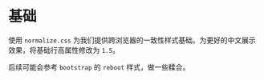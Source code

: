 # 基础

使用 `normalize.css` 为我们提供跨浏览器的一致性样式基础。为更好的中文展示效果，将基础行高属性修改为 `1.5`。

后续可能会参考 `bootstrap` 的 `reboot` 样式，做一些糅合。

